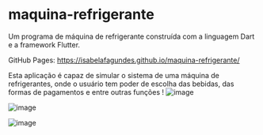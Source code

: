 # maquina-refrigerante
Um programa de máquina de refrigerante construída com a linguagem Dart e a framework Flutter.

GitHub Pages: https://isabelafagundes.github.io/maquina-refrigerante/

Esta aplicação é capaz de simular o sistema de uma máquina de refrigerantes, onde o usuário tem poder de escolha das bebidas, das formas de pagamentos e entre outras funções !
![image](https://github.com/isabelafagundes/maquina-refrigerante/assets/104397121/7e0553f2-d991-4818-986c-fc6583bc1261)

![image](https://github.com/isabelafagundes/maquina-refrigerante/assets/104397121/c72aa7ac-6bf4-4d76-82dc-dec57338a01a) 

![image](https://github.com/isabelafagundes/maquina-refrigerante/assets/104397121/beb659ac-9fc3-4817-8d6b-aaa5f9cecedb)


